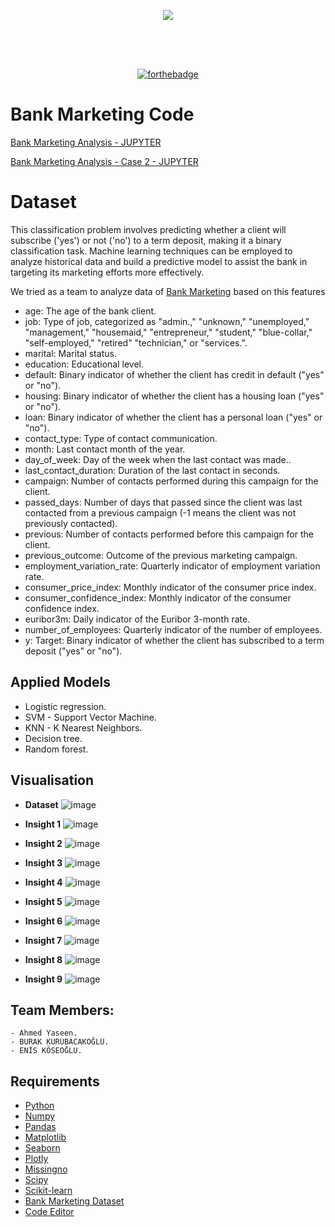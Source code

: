 <div align="center" style="margin: 30px;">
<img src="imgs/bank.jpg" align="center" />
</div>

<br />
<br />

<div align="center">

[![forthebadge](https://forthebadge.com/images/badges/made-with-python.svg)](http://forthebadge.com)

</div>

# Bank Marketing Code
[Bank Marketing Analysis - JUPYTER](https://nbviewer.org/github/ahmedy19/bank_marketing_classification/blob/main/bank_marketing_classification.ipynb)

[Bank Marketing Analysis - Case 2 - JUPYTER](https://nbviewer.org/github/ahmedy19/bank_marketing_classification/blob/main/bank_marketing_classification_case_2.ipynb)


# Dataset
This classification problem involves predicting whether a client will subscribe ('yes') or not ('no') to a term deposit, making it a binary classification task. Machine learning techniques can be employed to analyze historical data and build a predictive model to assist the bank in targeting its marketing efforts more effectively.

We tried as a team to analyze data of [Bank Marketing](https://archive.ics.uci.edu/dataset/222/bank+marketing) based on this features

- age: The age of the bank client.
- job: Type of job, categorized as "admin.," "unknown," "unemployed," "management," "housemaid," "entrepreneur," "student," "blue-collar," "self-employed," "retired" "technician," or "services.".
- marital: Marital status.
- education: Educational level.
- default: Binary indicator of whether the client has credit in default ("yes" or "no").
- housing: Binary indicator of whether the client has a housing loan ("yes" or "no").
- loan: Binary indicator of whether the client has a personal loan ("yes" or "no").
- contact_type: Type of contact communication.
- month: Last contact month of the year.
- day_of_week: Day of the week when the last contact was made..
- last_contact_duration: Duration of the last contact in seconds.
- campaign: Number of contacts performed during this campaign for the client.
- passed_days: Number of days that passed since the client was last contacted from a previous campaign (-1 means the client was not previously contacted).
- previous: Number of contacts performed before this campaign for the client.
- previous_outcome: Outcome of the previous marketing campaign.
- employment_variation_rate: Quarterly indicator of employment variation rate.
- consumer_price_index: Monthly indicator of the consumer price index.
- consumer_confidence_index: Monthly indicator of the consumer confidence index.
- euribor3m: Daily indicator of the Euribor 3-month rate.
- number_of_employees: Quarterly indicator of the number of employees.
- y: Target: Binary indicator of whether the client has subscribed to a term deposit ("yes" or "no").


## Applied Models
- Logistic regression.
- SVM - Support Vector Machine.
- KNN - K Nearest Neighbors.
- Decision tree.
- Random forest.


## Visualisation

- **Dataset**
    ![image](/imgs/1d.png)

- **Insight 1**
    ![image](/imgs/2.png)

- **Insight 2**
    ![image](/imgs/3.png)

- **Insight 3**
    ![image](/imgs/4.png)

- **Insight 4**
    ![image](/imgs/5.png)

- **Insight 5**
    ![image](/imgs/6.png)

- **Insight 6**
    ![image](/imgs/7.png)

- **Insight 7**
    ![image](/imgs/8.png)

- **Insight 8**
    ![image](/imgs/9.png)

- **Insight 9**
    ![image](/imgs/10.png)


## Team Members:
    - Ahmed Yaseen.
    - BURAK KURUBACAKOĞLU.
    - ENİS KÖSEOĞLU.

## Requirements 

- [Python](https://www.python.org)
- [Numpy](https://numpy.org/)
- [Pandas](https://pandas.pydata.org)
- [Matplotlib](https://matplotlib.org)
- [Seaborn](https://seaborn.pydata.org)
- [Plotly](https://plotly.com)
- [Missingno](https://pypi.org/project/missingno/)
- [Scipy](https://scipy.org/)
- [Scikit-learn](https://scikit-learn.org/)
- [Bank Marketing Dataset](https://archive.ics.uci.edu/dataset/222/bank+marketing)
- [Code Editor](https://code.visualstudio.com)

